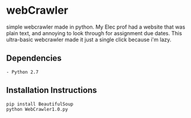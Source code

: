 # webCrawler
simple webcrawler made in python. My Elec prof had a website that was plain text, and annoying to look through for assignment due dates. This ultra-basic webcrawler made it just a single click because i'm lazy.

## Dependencies

    - Python 2.7

## Installation Instructions
```pip install BeautifulSoup```  
```python WebCrawler1.0.py```
